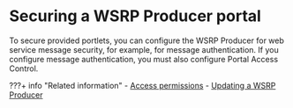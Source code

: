 # Securing a WSRP Producer portal

To secure provided portlets, you can configure the WSRP Producer for web service message security, for example, for message authentication. If you configure message authentication, you must also configure Portal Access Control.

???+ info "Related information"
    -   [Access permissions](../../../../../deploy_dx/manage/security/people/authorization/controlling_access/resources_roles/sec_acc_rights.md)
    -   [Updating a WSRP Producer](../../../../../deploy_dx/manage/migrate/next_steps/post_mig_activities/portal_task/wsrp/mig_post_wsrp_producer.md)

